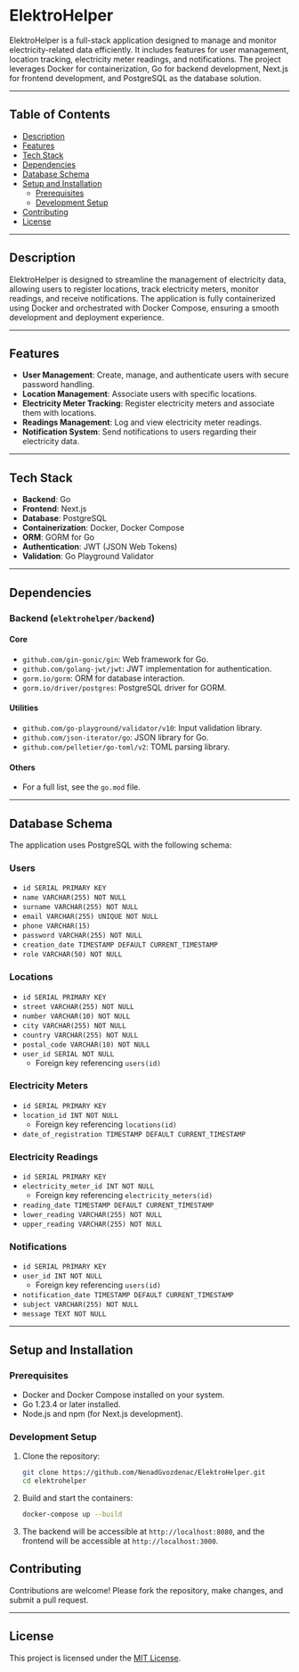 # ElektroHelper

ElektroHelper is a full-stack application designed to manage and monitor electricity-related data efficiently. It includes features for user management, location tracking, electricity meter readings, and notifications. The project leverages Docker for containerization, Go for backend development, Next.js for frontend development, and PostgreSQL as the database solution.

---

## Table of Contents

- [Description](#description)
- [Features](#features)
- [Tech Stack](#tech-stack)
- [Dependencies](#dependencies)
- [Database Schema](#database-schema)
- [Setup and Installation](#setup-and-installation)
  - [Prerequisites](#prerequisites)
  - [Development Setup](#development-setup)
- [Contributing](#contributing)
- [License](#license)

---

## Description

ElektroHelper is designed to streamline the management of electricity data, allowing users to register locations, track electricity meters, monitor readings, and receive notifications. The application is fully containerized using Docker and orchestrated with Docker Compose, ensuring a smooth development and deployment experience.

---

## Features

- **User Management**: Create, manage, and authenticate users with secure password handling.
- **Location Management**: Associate users with specific locations.
- **Electricity Meter Tracking**: Register electricity meters and associate them with locations.
- **Readings Management**: Log and view electricity meter readings.
- **Notification System**: Send notifications to users regarding their electricity data.

---

## Tech Stack

- **Backend**: Go
- **Frontend**: Next.js
- **Database**: PostgreSQL
- **Containerization**: Docker, Docker Compose
- **ORM**: GORM for Go
- **Authentication**: JWT (JSON Web Tokens)
- **Validation**: Go Playground Validator

---

## Dependencies

### Backend (`elektrohelper/backend`)

#### Core
- `github.com/gin-gonic/gin`: Web framework for Go.
- `github.com/golang-jwt/jwt`: JWT implementation for authentication.
- `gorm.io/gorm`: ORM for database interaction.
- `gorm.io/driver/postgres`: PostgreSQL driver for GORM.

#### Utilities
- `github.com/go-playground/validator/v10`: Input validation library.
- `github.com/json-iterator/go`: JSON library for Go.
- `github.com/pelletier/go-toml/v2`: TOML parsing library.

#### Others
- For a full list, see the `go.mod` file.

---

## Database Schema

The application uses PostgreSQL with the following schema:

### Users
- `id SERIAL PRIMARY KEY`
- `name VARCHAR(255) NOT NULL`
- `surname VARCHAR(255) NOT NULL`
- `email VARCHAR(255) UNIQUE NOT NULL`
- `phone VARCHAR(15)`
- `password VARCHAR(255) NOT NULL`
- `creation_date TIMESTAMP DEFAULT CURRENT_TIMESTAMP`
- `role VARCHAR(50) NOT NULL`

### Locations
- `id SERIAL PRIMARY KEY`
- `street VARCHAR(255) NOT NULL`
- `number VARCHAR(10) NOT NULL`
- `city VARCHAR(255) NOT NULL`
- `country VARCHAR(255) NOT NULL`
- `postal_code VARCHAR(10) NOT NULL`
- `user_id SERIAL NOT NULL`
  - Foreign key referencing `users(id)`

### Electricity Meters
- `id SERIAL PRIMARY KEY`
- `location_id INT NOT NULL`
  - Foreign key referencing `locations(id)`
- `date_of_registration TIMESTAMP DEFAULT CURRENT_TIMESTAMP`

### Electricity Readings
- `id SERIAL PRIMARY KEY`
- `electricity_meter_id INT NOT NULL`
  - Foreign key referencing `electricity_meters(id)`
- `reading_date TIMESTAMP DEFAULT CURRENT_TIMESTAMP`
- `lower_reading VARCHAR(255) NOT NULL`
- `upper_reading VARCHAR(255) NOT NULL`

### Notifications
- `id SERIAL PRIMARY KEY`
- `user_id INT NOT NULL`
  - Foreign key referencing `users(id)`
- `notification_date TIMESTAMP DEFAULT CURRENT_TIMESTAMP`
- `subject VARCHAR(255) NOT NULL`
- `message TEXT NOT NULL`

---

## Setup and Installation

### Prerequisites

- Docker and Docker Compose installed on your system.
- Go 1.23.4 or later installed.
- Node.js and npm (for Next.js development).

### Development Setup

1. Clone the repository:
   ```bash
   git clone https://github.com/NenadGvozdenac/ElektroHelper.git
   cd elektrohelper
   ```

2. Build and start the containers:
   ```bash
   docker-compose up --build
   ```

3. The backend will be accessible at `http://localhost:8080`, and the frontend will be accessible at `http://localhost:3000`.

## Contributing

Contributions are welcome! Please fork the repository, make changes, and submit a pull request.

---

## License

This project is licensed under the [MIT License](LICENSE).